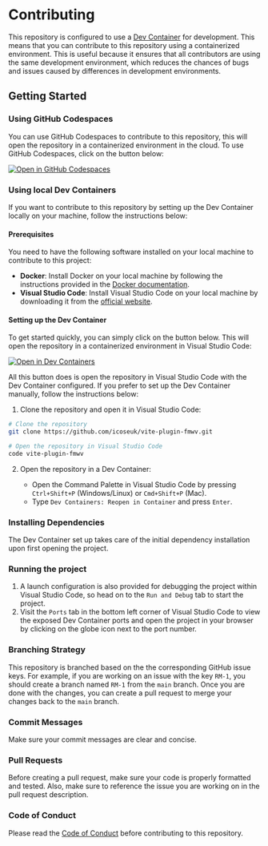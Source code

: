 # Contributing

This repository is configured to use a [Dev Container](https://containers.dev) for development. This means that you can contribute to this repository using a containerized environment. This is useful because it ensures that all contributors are using the same development environment, which reduces the chances of bugs and issues caused by differences in development environments.

## Getting Started

### Using GitHub Codespaces

You can use GitHub Codespaces to contribute to this repository, this will open the repository in a containerized environment in the cloud. To use GitHub Codespaces, click on the button below:

[![Open in GitHub Codespaces](https://github.com/codespaces/badge.svg)](https://codespaces.new/icoseuk/vite-plugin-fmwv)

### Using local Dev Containers

If you want to contribute to this repository by setting up the Dev Container locally on your machine, follow the instructions below:

#### Prerequisites

You need to have the following software installed on your local machine to contribute to this project:

- **Docker**: Install Docker on your local machine by following the instructions provided in the [Docker documentation](https://www.docker.com/get-started/).
- **Visual Studio Code**: Install Visual Studio Code on your local machine by downloading it from the [official website](https://code.visualstudio.com).

#### Setting up the Dev Container

To get started quickly, you can simply click on the button below. This will open the repository in a containerized environment in Visual Studio Code:

[![Open in Dev Containers](https://img.shields.io/static/v1?label=Dev%20Containers&message=Open&color=blue&logo=visualstudiocode)](https://vscode.dev/redirect?url=vscode://ms-vscode-remote.remote-containers/cloneInVolume?url=https://github.com/icoseuk/vite-plugin-fmwv)

All this button does is open the repository in Visual Studio Code with the Dev Container configured. If you prefer to set up the Dev Container manually, follow the instructions below:

1. Clone the repository and open it in Visual Studio Code:

```bash
# Clone the repository
git clone https://github.com/icoseuk/vite-plugin-fmwv.git

# Open the repository in Visual Studio Code
code vite-plugin-fmwv
```

2. Open the repository in a Dev Container:

   - Open the Command Palette in Visual Studio Code by pressing `Ctrl+Shift+P` (Windows/Linux) or `Cmd+Shift+P` (Mac).
   - Type `Dev Containers: Reopen in Container` and press `Enter`.

### Installing Dependencies

The Dev Container set up takes care of the initial dependency installation upon first opening the project.

### Running the project

1. A launch configuration is also provided for debugging the project within Visual Studio Code, so head on to the `Run and Debug` tab to start the project.
2. Visit the `Ports` tab in the bottom left corner of Visual Studio Code to view the exposed Dev Container ports and open the project in your browser by clicking on the globe icon next to the port number.

### Branching Strategy

This repository is branched based on the the corresponding GitHub issue keys. For example, if you are working on an issue with the key `RM-1`, you should create a branch named `RM-1` from the `main` branch. Once you are done with the changes, you can create a pull request to merge your changes back to the `main` branch.

### Commit Messages

Make sure your commit messages are clear and concise.

### Pull Requests

Before creating a pull request, make sure your code is properly formatted and tested. Also, make sure to reference the issue you are working on in the pull request description.

### Code of Conduct

Please read the [Code of Conduct](CODE_OF_CONDUCT.md) before contributing to this repository.
